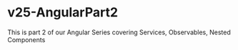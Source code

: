 # v25-AngularPart2
This is part 2 of our Angular Series covering Services, Observables, Nested Components
